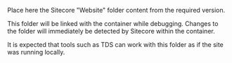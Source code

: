 Place here the Sitecore "Website" folder content from the required version.

This folder will be linked with the container while debugging. Changes to the folder will immediately be detected by Sitecore within the container.

It is expected that tools such as TDS can work with this folder as if the site was running locally.